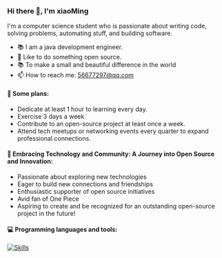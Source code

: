 ### Hi there 👋, I'm xiaoMing
I'm a computer science student who is passionate about writing code, solving problems, automating stuff, and building software.

- 📚 I am a java development engineer.
- 👯 Like to do something open source.
- 📚 To make a small and beautiful difference in the world
- 📫 How to reach me: 56677297@qq.com
#### 🚀 Some plans: 
- Dedicate at least 1 hour to learning every day.
- Exercise 3 days a week
- Contribute to an open-source project at least once a week.
- Attend tech meetups or networking events every quarter to expand professional connections.
#### 🔭 Embracing Technology and Community: A Journey into Open Source and Innovation: 
- Passionate about exploring new technologies
- Eager to build new connections and friendships
- Enthusiastic supporter of open source initiatives
- Avid fan of One Piece
- Aspiring to create and be recognized for an outstanding open-source project in the future!
#### :computer: Programming languages and tools: 
[![Skills](https://skillicons.dev/icons?i=java,python,docker,mysql,redis,linux,spring)](https://github.com/AndriiMaliuta)


